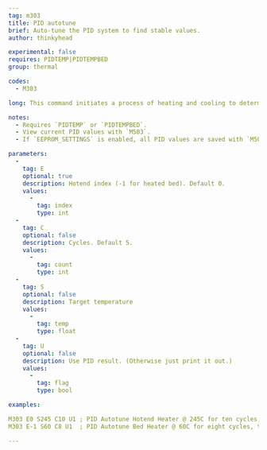 ```yaml
---
tag: m303
title: PID autotune
brief: Auto-tune the PID system to find stable values.
author: thinkyhead

experimental: false
requires: PIDTEMP|PIDTEMPBED
group: thermal

codes:
  - M303

long: This command initiates a process of heating and cooling to determine the proper PID values for the specified hotend or the heated bed.

notes:
  - Requires `PIDTEMP` or `PIDTEMPBED`.
  - View current PID values with `M503`.
  - If `EEPROM_SETTINGS` is enabled, all PID values are saved with `M500`, loaded with `M501`, and reset with `M502`.

parameters:
  -
    tag: E
    optional: true
    description: Hotend index (-1 for heated bed). Default 0.
    values:
      -
        tag: index
        type: int
  -
    tag: C
    optional: false
    description: Cycles. Default 5.
    values:
      -
        tag: count
        type: int
  -
    tag: S
    optional: false
    description: Target temperature
    values:
      -
        tag: temp
        type: float
  -
    tag: U
    optional: false
    description: Use PID result. (Otherwise just print it out.)
    values:
      -
        tag: flag
        type: bool

examples:

M303 E0 S245 C10 U1 ; PID Autotune Hotend Heater @ 245C for ten cycles, then apply PID results to current settings upon completion.
M303 E-1 S60 C8 U1  ; PID Autotune Bed Heater @ 60C for eight cycles, then apply PID results to current settings upon completion.

---
```

